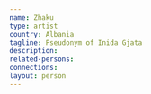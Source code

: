 ```yaml
---
name: Zhaku
type: artist
country: Albania
tagline: Pseudonym of Inida Gjata
description:
related-persons:
connections:
layout: person
---
```


